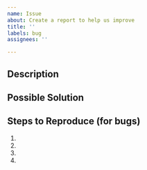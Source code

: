 ```yaml
---
name: Issue
about: Create a report to help us improve
title: ''
labels: bug
assignees: ''

---
```


## Description
<!--- If describing a bug, tell us what happens instead of the expected behavior -->
<!--- If suggesting a change/improvement, explain the difference from current behavior -->
<!--- PLEASE include the network request/response if applicable --> 

## Possible Solution
<!--- Not obligatory, but suggest a fix/reason for the bug, -->
<!--- or ideas how to implement the addition or change -->

## Steps to Reproduce (for bugs)
<!--- Provide a link to a live example, or an unambiguous set of steps to -->
<!--- reproduce this bug. Include code to reproduce, if relevant -->
1.
2.
3.
4.
